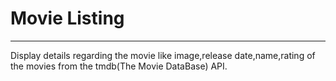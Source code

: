 # Movie Listing
----------------------------------------------------------------------------------------------------------------------------

Display details regarding the movie like image,release date,name,rating of the movies from the tmdb(The Movie DataBase) API.
